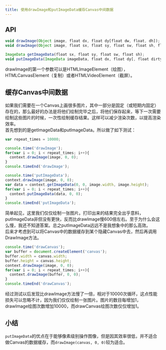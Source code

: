 ```yaml
---
title: 使用drawImage和putImageData缓存Canvas中间数据
---
```


## API
```js
void drawImage(Object image, float dx, float dy[float dw, float, dh]);
void drawImage(Object image, float sx, float sy, float sw, float sh, float dx, float dy, float dw, float dh);

ImageData getImageData(float sx, float sy, float sw, float sh);
void putImageData(ImageData imageData, float dx, float dy[, float dirtyX, float dirtyY, float dirtyWidth, float dirtyHeight]);
```
drawImage的第一个参数可以是HTMLImageElement（绘图），HTMLCanvasElement（复制）或者HTMLVideoElement（截屏）。  
## 缓存Canvas中间数据
如果我们需要在一个Canvas上画很多图片，其中一部分是固定（或短期内固定）存在的，那么最好的办法是将他们绘制完毕之后，将他们保存起来，等下一次需要绘制这些图片的时候，一次性绘制缓存结果。这样可以减少渲染次数，以提高渲染效率。  
首先想到的是getImageData和putImageData。所以做了如下测试：
```js
var repeat_times = 10000;

console.time('drawImage');
for(var i = 0; i < repeat_times; i++){
  context.drawImage(image, 0, 0);
}
console.timeEnd('drawImage');

console.time('putImageData');
context.drawImage(image, 0, 0);
var data = context.getImageData(0, 0, image.width, image.height);
for(var i = 0; i < repeat_times; i++){
  context.putImageData(data, 0, 0);
}
console.timeEnd('putImageData');
```
简单起见，这里我们仅仅绘制一张图片。打印出来的结果完全出乎意料，putImageData非但没有更快，反而比drawImage慢600倍左右。至于为什么会这么慢，我还不知道答案。总之putImageData远远不是我想象中的那么高效。  
后来才考虑到可以将Canvas中的数据缓存到某个隐藏Canvas中去，然后再调用DrawImage方法。
```js
console.time('drawCanvas');
var buffer = document.createElement('canvas');
buffer.width = canvas.width;
buffer.height = canvas.height;
context.drawImage(image, 0, 0);
for(var i = 0; i < repeat_times; i++){
  context.drawImage(buffer, 0, 0);
}
console.timeEnd('drawCanvas');
```
经过测试以后发现比drawImage方法慢了一倍，相对于10000次循环，这点性能损失可以忽略不计，因为我们仅仅绘制一张图片。图片的数目每增加1，drawImage绘图次数增加10000，而drawCanvas绘图次数仅仅增加1。  

## 小结
`putImageData`的优点在于能够像素级别操作图像，但是因其效率很低，并不适合做Canvas的数据缓存，而`drawImage(canvas, 0, 0)`较为适合。